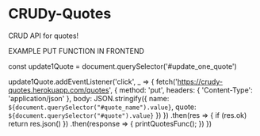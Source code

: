 # CRUDy-Quotes
CRUD API for quotes!


EXAMPLE PUT FUNCTION IN FRONTEND

const update1Quote  = document.querySelector('#update_one_quote')

update1Quote.addEventListener('click', _ => {
  fetch('https://crudy-quotes.herokuapp.com/quotes', {
    method: 'put',
    headers: { 'Content-Type': 'application/json' },
    body: JSON.stringify({
      name: `${document.querySelector("#quote_name").value}`,
      quote: `${document.querySelector("#quote").value}`
    })
  })
    .then(res => {
      if (res.ok) return res.json()
    })
    .then(response => {
      printQuotesFunc();
    })
})
